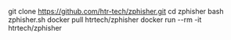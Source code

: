 git clone https://github.com/htr-tech/zphisher.git
cd zphisher
bash zphisher.sh
docker pull htrtech/zphisher
docker run --rm -it htrtech/zphisher
